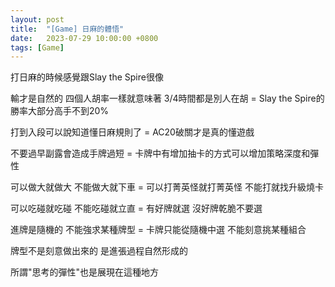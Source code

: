 ```yaml
---
layout: post
title:  "[Game] 日麻的體悟"
date:   2023-07-29 10:00:00 +0800
tags: [Game]
---
```


打日麻的時候感覺跟Slay the Spire很像

輸才是自然的 四個人胡率一樣就意味著 3/4時間都是別人在胡 = Slay the Spire的勝率大部分高手不到20%

打到入段可以說知道懂日麻規則了 = AC20破關才是真的懂遊戲

不要過早副露會造成手牌過短 = 卡牌中有增加抽卡的方式可以增加策略深度和彈性

可以做大就做大 不能做大就下車 = 可以打菁英怪就打菁英怪 不能打就找升級燒卡

可以吃碰就吃碰 不能吃碰就立直 = 有好牌就選 沒好牌乾脆不要選

進牌是隨機的 不能強求某種牌型 = 卡牌只能從隨機中選 不能刻意挑某種組合

牌型不是刻意做出來的 是進張過程自然形成的

所謂"思考的彈性"也是展現在這種地方